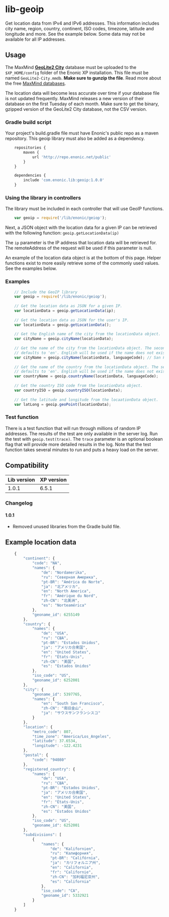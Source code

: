 # lib-geoip 

Get location data from IPv4 and IPv6 addresses. This information includes city name, region, country, continent, ISO codes, timezone, latitude and longitude and more. See the example below. Some data may not be available for all IP addresses.

## Usage

The MaxMind **[GeoLite2 City](http://geolite.maxmind.com/download/geoip/database/GeoLite2-City.mmdb.gz)** database must be uploaded to the `$XP_HOME/config` folder of the Enonic XP installation. This file must be named `GeoLite2-City.mmdb`. 
**Make sure to gunzip the file**. Read more about the free [MaxMind databases](https://dev.maxmind.com/geoip/geoip2/geolite2/).

The location data will become less accurate over time if your database file is not updated frequently. MaxMind releases a new version of their database on the first Tuesday of each month. 
Make sure to get the binary, gzipped version of the GeoLite2 City database, not the CSV version. 

### Gradle build script

Your project's build.gradle file must have Enonic's public repo as a maven repository. This geoip library must also be added as a dependency. 

```javascript
    repositories {
        maven {
            url 'http://repo.enonic.net/public'
        }
    }

    dependencies {
        include 'com.enonic.lib:geoip:1.0.0'
    }
```

### Using the library in controllers

The library must be included in each controller that will use GeoIP functions.

```javascript
    var geoip = require('/lib/enonic/geiop');
```

Next, a JSON object with the location data for a given IP can be retrieved with the following function: 
`geoip.getLocationData(ip)` 

The `ip` parameter is the IP address that location data will be retrieved for. The remoteAddress of the request will be used if this parameter is null.

An example of the location data object is at the bottom of this page. Helper functions exist to more easily retrieve some of the commonly used values. See the examples below.

### Examples

```javascript
    // Include the GeoIP library
    var geoip = require('/lib/enonic/geiop');
    
    // Get the location data as JSON for a given IP.
    var locationData = geoip.getLocationData(ip);
    
    // Get the location data as JSON for the user's IP.
    var locationData = geoip.getLocationData(); 
    
    // Get the English name of the city from the locationData object.
    var cityName = geoip.cityName(locationData);
    
    // Get the name of the city from the locationData object. The second parameter is optional and 
    // defaults to 'en'. English will be used if the name does not exist in the requested language.
    var cityName = geoip.cityName(locationData, languageCode); // San Francisco
    
    // Get the name of the country from the locationData object. The second parameter is optional and 
    // defaults to 'en'. English will be used if the name does not exist in the requested language.
    var countryName = geoip.countryName(locationData, languageCode);
    
    // Get the country ISO code from the locationData object.
    var countryISO = geoip.countryISO(locationData);
    
    // Get the latitude and longitude from the locaationData object.
    var latLong = geoip.geoPoint(locationData);
```    

### Test function

There is a test function that will run through millions of random IP addresses. The results of the test are only available in the server log. Run the test 
with `geoip.test(trace)`. The `trace` parameter is an optional boolean flag that will provide more detailed results in the log. Note that the test function
takes several minutes to run and puts a heavy load on the server.

## Compatibility

| Lib version   | XP version |
| ------------- | ---------- |
| 1.0.1         | 6.5.1      |

### Changelog

#### 1.0.1

* Removed unused libraries from the Gradle build file.

## Example location data

```javascript
    {
        "continent": {
            "code": "NA",
            "names": {
                "de": "Nordamerika",
                "ru": "Северная Америка",
                "pt-BR": "América do Norte",
                "ja": "北アメリカ",
                "en": "North America",
                "fr": "Amérique du Nord",
                "zh-CN": "北美洲",
                "es": "Norteamérica"
            },
            "geoname_id": 6255149
        },
        "country": {
            "names": {
                "de": "USA",
                "ru": "США",
                "pt-BR": "Estados Unidos",
                "ja": "アメリカ合衆国",
                "en": "United States",
                "fr": "États-Unis",
                "zh-CN": "美国",
                "es": "Estados Unidos"
            },
            "iso_code": "US",
            "geoname_id": 6252001
        },
        "city": {
            "geoname_id": 5397765,
            "names": {
                "en": "South San Francisco",
                "zh-CN": "南旧金山",
                "ja": "サウスサンフランシスコ"
            }
        },
        "location": {
            "metro_code": 807,
            "time_zone": "America/Los_Angeles",
            "latitude": 37.6534,
            "longitude": -122.4231
        },
        "postal": {
            "code": "94080"
        },
        "registered_country": {
            "names": {
                "de": "USA",
                "ru": "США",
                "pt-BR": "Estados Unidos",
                "ja": "アメリカ合衆国",
                "en": "United States",
                "fr": "États-Unis",
                "zh-CN": "美国",
                "es": "Estados Unidos"
            },
            "iso_code": "US",
            "geoname_id": 6252001
        },
        "subdivisions": [
            {
                "names": {
                    "de": "Kalifornien",
                    "ru": "Калифорния",
                    "pt-BR": "Califórnia",
                    "ja": "カリフォルニア州",
                    "en": "California",
                    "fr": "Californie",
                    "zh-CN": "加利福尼亚州",
                    "es": "California"
                },
                "iso_code": "CA",
                "geoname_id": 5332921
            }
        ]
    }
```